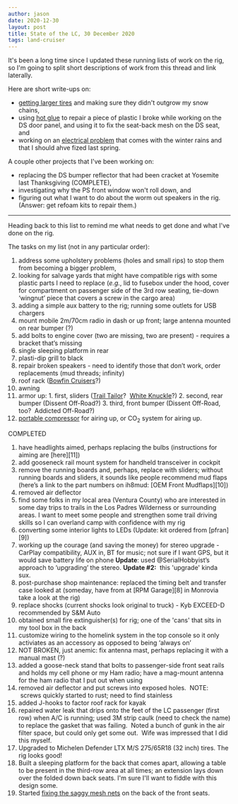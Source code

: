 ```yaml
---
author: jason
date: 2020-12-30
layout: post
title: State of the LC, 30 December 2020
tags: land-cruiser
---
```


It's been a long time since I updated these running lists of work on the rig, so I'm going to split short descriptions of work from this thread and link laterally.


Here are short write-ups on:

* [getting larger tires](/2020/12/30/lc-snowchains) and making sure they didn't outgrow my snow chains,
* using [hot glue](/2020/12/30/hot-glue) to repair a piece of plastic I broke while working on the DS door panel, and using it to fix the seat-back mesh on the DS seat, and
* working on an [electrical problem](/2020/12/28/state-of-the-LC-201228) that comes with the winter rains and that I should ahve fized last spring.

A couple other projects that I've been working on:
* replacing the DS bumper reflector that had been cracket at Yosemite last Thanksgiving (COMPLETE),
* investigating why the PS front window won't roll down, and
* figuring out what I want to do about the worm out speakers in the rig.  (Answer:  get refoam kits to repair them.)

* * *

Heading back to this list to remind me what needs to get done and what I've done on the rig.

The tasks on my list (not in any particular order):

  1. address some upholstery problems (holes and small rips) to stop them from becoming a bigger problem,
  2. looking for salvage yards that might have compatible rigs with some plastic parts I need to replace (_e.g._, lid to fusebox under the hood, cover for compartment on passenger side of the 3rd row seating, tie-down ‘wingnut’ piece that covers a screw in the cargo area)
  3. adding a simple aux battery to the rig; running some outlets for USB chargers
  5. mount mobile 2m/70cm radio in dash or up front; large antenna mounted on rear bumper (?)
  6. add bolts to engine cover (two are missing, two are present) - requires a bracket that’s missing
  7. single sleeping platform in rear
  8. plasti-dip grill to black  
  9. repair broken speakers - need to identify those that don’t work, order replacements (mud threads; infinity)
  10. roof rack ([Bowfin Cruisers](https://www.bowfincruisers.com/products/100-series-roof-rack)?)
  11. awning  
  12. armor up:
    1. first, sliders ([Trail Tailor](http://trail-tailor.com/store/p43/100_Series_Sliders.html)?  [White Knuckle](https://white-knuckleoffroad.com/product/toyota-100-series-land-cruiser-lexus-lx470-rock-sliders/)?)
    2. second, rear bumper (Dissent Off-Road?)
    3. third, front bumper (Dissent Off-Road, too?  Addicted Off-Road?)
  13. [portable compressor](https://www.amazon.com/Viair-00088-88P-Portable-Compressor/dp/B005ASY23I/ref=sr_1_fkmr0_1?ie=UTF8&qid=1534568292&sr=8-1-fkmr0&keywords=VAIAR+88P+compressor) for airing up, or CO<sub>2</sub> system for airing up.

COMPLETED

  1. have headlights aimed, perhaps replacing the bulbs (instructions for aiming are [here][11])
  2. add gooseneck rail mount system for handheld transceiver in cockpit
  3. remove the running boards and, perhaps, replace with sliders; without running boards and sliders, it sounds like people recommend mud flaps (here’s a link to the part numbers on ih8mud: [OEM Front Mudflaps][10])
  4. removed air deflector
  5. find some folks in my local area (Ventura County) who are interested in some day trips to trails in the Los Padres Wilderness or surrounding areas. I want to meet some people and strengthen some trail driving skills so I can overland camp with confidence with my rig
  6. converting some interior lights to LEDs (Update: kit ordered from [pfran][9])
  7. working up the courage (and saving the money) for stereo upgrade - CarPlay compatibility, AUX in, BT for music; not sure if I want GPS, but it would save battery life on phone **Update**: used @SerialHobbyist’s approach to ‘upgrading’ the stereo. **Update #2:**  this 'upgrade' kinda sux.
  8. post-purchase shop maintenance: replaced the timing belt and transfer case looked at (someday, have from at [RPM Garage][8] in Monrovia take a look at the rig)
  9. replace shocks (current shocks look original to truck) - Kyb EXCEED-D recommended by S&M Auto
  10. obtained small fire extinguisher(s) for rig; one of the 'cans' that sits in my tool box in the back
  11. customize wiring to the homelink system in the top console so it only activiates as an accessory as opposed to being ‘always on’
  12. NOT BROKEN, just anemic: fix antenna mast, perhaps replacing it with a manual mast (?)
  13. added a goose-neck stand that bolts to passenger-side front seat rails and holds my cell phone or my Ham radio; have a mag-mount antenna for the ham radio that I put out when using
  14. removed air deflector and put screws into exposed holes.  NOTE:  screws quickly started to rust; need to find stainless
  15. added J-hooks to factor roof rack for kayak
  16. repaired water leak that drips onto the feet of the LC passenger (first row) when A/C is running; used 3M strip caulk (need to check the name) to replace the gasket that was failing.  Noted a bunch of gunk in the air filter space, but could only get some out.  Wife was impressed that I did this myself.
  17. Upgraded to Michelen Defender LTX M/S 275/65R18 (32 inch) tires.  The rig looks good!
  18. Built a sleeping platform for the back that comes apart, allowing a table to be present in the third-row area at all times; an extension lays down over the folded down back seats.  I'm sure I'll want to fiddle with this design some.
  19. Started [fixing the saggy mesh nets](/2020/12/30/hot-glue) on the back of the front seats.
